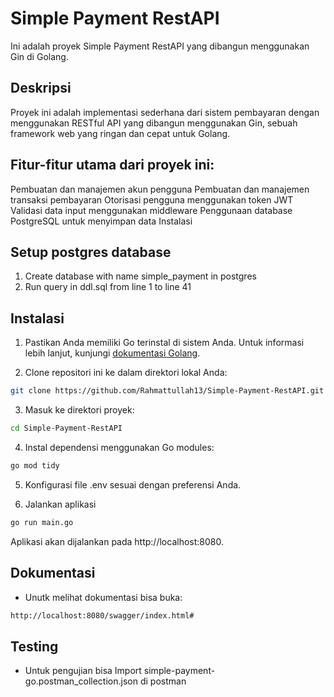 # Simple Payment RestAPI

Ini adalah proyek Simple Payment RestAPI yang dibangun menggunakan Gin di Golang.

## Deskripsi

Proyek ini adalah implementasi sederhana dari sistem pembayaran dengan menggunakan RESTful API yang dibangun menggunakan Gin, sebuah framework web yang ringan dan cepat untuk Golang.

## Fitur-fitur utama dari proyek ini:

Pembuatan dan manajemen akun pengguna
Pembuatan dan manajemen transaksi pembayaran
Otorisasi pengguna menggunakan token JWT
Validasi data input menggunakan middleware
Penggunaan database PostgreSQL untuk menyimpan data
Instalasi

## Setup postgres database

1. Create database with name simple_payment in postgres
2. Run query in ddl.sql from line 1 to line 41

## Instalasi

1. Pastikan Anda memiliki Go terinstal di sistem Anda. Untuk informasi lebih lanjut, kunjungi [dokumentasi Golang](https://golang.org/doc/install).

2. Clone repositori ini ke dalam direktori lokal Anda:

```bash
git clone https://github.com/Rahmattullah13/Simple-Payment-RestAPI.git
```

3. Masuk ke direktori proyek:

```bash
cd Simple-Payment-RestAPI
```

4. Instal dependensi menggunakan Go modules:

```bash
go mod tidy
```

5. Konfigurasi file .env sesuai dengan preferensi Anda.

6. Jalankan aplikasi

```bash
go run main.go
```

Aplikasi akan dijalankan pada http://localhost:8080.

## Dokumentasi

- Unutk melihat dokumentasi bisa buka:

```bash
http://localhost:8080/swagger/index.html#
```

## Testing

- Untuk pengujian bisa Import simple-payment-go.postman_collection.json di postman
